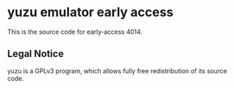yuzu emulator early access
=============

This is the source code for early-access 4014.

## Legal Notice

yuzu is a GPLv3 program, which allows fully free redistribution of its source code.